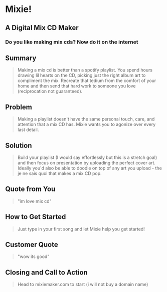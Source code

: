 # Mixie! #

<!--
> This material was originally posted [here](http://www.quora.com/What-is-Amazons-approach-to-product-development-and-product-management). It is reproduced here for posterities sake.

There is an approach called "working backwards" that is widely used at Amazon. They work backwards from the customer, rather than starting with an idea for a product and trying to bolt customers onto it. While working backwards can be applied to any specific product decision, using this approach is especially important when developing new products or features.

For new initiatives a product manager typically starts by writing an internal press release announcing the finished product. The target audience for the press release is the new/updated product's customers, which can be retail customers or internal users of a tool or technology. Internal press releases are centered around the customer problem, how current solutions (internal or external) fail, and how the new product will blow away existing solutions.

If the benefits listed don't sound very interesting or exciting to customers, then perhaps they're not (and shouldn't be built). Instead, the product manager should keep iterating on the press release until they've come up with benefits that actually sound like benefits. Iterating on a press release is a lot less expensive than iterating on the product itself (and quicker!).

If the press release is more than a page and a half, it is probably too long. Keep it simple. 3-4 sentences for most paragraphs. Cut out the fat. Don't make it into a spec. You can accompany the press release with a FAQ that answers all of the other business or execution questions so the press release can stay focused on what the customer gets. My rule of thumb is that if the press release is hard to write, then the product is probably going to suck. Keep working at it until the outline for each paragraph flows.

Oh, and I also like to write press-releases in what I call "Oprah-speak" for mainstream consumer products. Imagine you're sitting on Oprah's couch and have just explained the product to her, and then you listen as she explains it to her audience. That's "Oprah-speak", not "Geek-speak".

Once the project moves into development, the press release can be used as a touchstone; a guiding light. The product team can ask themselves, "Are we building what is in the press release?" If they find they're spending time building things that aren't in the press release (overbuilding), they need to ask themselves why. This keeps product development focused on achieving the customer benefits and not building extraneous stuff that takes longer to build, takes resources to maintain, and doesn't provide real customer benefit (at least not enough to warrant inclusion in the press release).
 -->

## A Digital Mix CD Maker ##

### Do you like making mix cds? Now do it on the internet ###

## Summary ##
  > Making a mix cd is better than a spotify playlist. You spend hours drawing lil hearts on the CD, picking just the right album art to compliment the mix. Recreate that tedium from the comfort of your home and then send that hard work to someone you love (reciprocation not guaranteed).

## Problem ##
  > Making a playlist doesn't have the same personal touch, care, and attention that a mix CD has. Mixie wants you to agonize over every last detail.

## Solution ##
  > Build your playlist (I would say effortlessly but this is a stretch goal) and then focus on presentation by uploading the perfect cover art. Ideally you'd also be able to doodle on top of any art you upload - the je ne sais quoi that makes a mix CD pop.

## Quote from You ##
  > "im love mix cd"

## How to Get Started ##
  > Just type in your first song and let Mixie help you get started!

## Customer Quote ##
  > "wow its good"

## Closing and Call to Action ##
  > Head to mixiemaker.com to start (i will not buy a domain name)
